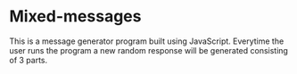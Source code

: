 # Mixed-messages
This is a message generator program built using JavaScript.  Everytime the user runs the program a new random response will be generated consisting of 3 parts.
